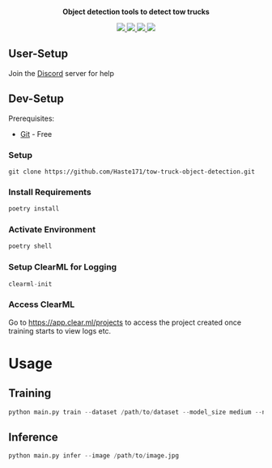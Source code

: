 <p align="center">
<b> Object detection tools to detect tow trucks</b>
</p>

<p align=center>
<a href="https://universe.roboflow.com/david-xtmfo/tow-truck-object-detection"><img src="https://img.shields.io/badge/View_on-Roboflow-blue?style=flat&logo=data:image/png;base64,iVBORw0KGgoAAAANSUhEUgAAABAAAAAQCAYAAAAf8%2F9hAAAAAXNSR0IArs4c6QAAAcZJREFUOE%2FNU79PGlEU%2Fvfnzpx5zodnZnZ3u5QmCQkhCBEYlypVwQUlhRWgihBQIFhVCP6BlFoRQu9JChFBVEUoIjBFFiU2lJjJY3cxMzszsv9%2B873pZ02%2Bvvt%2FnvN%2FPOc73vM4fOmiD5%2F4PN6cCCg%2Fd8WcUcfD6Wx8%2FDCEQUxaJDbkHs9FEBDsC3YQw3WawtMAqz2C2DlHfTml1S7SNRd2u7Ev13YaQuJHbAWwDNoxImNWBN9C17gR1OX%2F02OXf%2FoOEvUdhP4L0t4yo%2F5DMi64G7%2BR5Sm9w6cvVFLNVvce65eBOnw7toDRwbv%2Bq6aX96y4NFJveA3axgGXY7FRKnUN%2B78KxYIcdkj9u69tuHtnORmOjVx0PvwNuJq4jLgUBpnNPBvT48WYr%2BjoP0sPgDRflSkVRoh1A9NAXYb77Vp%2BC2bVX69f9xdNZVzidJ3poytMPVVp09Ivn%2Fpg3JDgfPqG49%2FjlNxbN2%2FdutpO8T4M3Ym9g%2Bbp5D5GrmHsf7lE%2BZBz%2FlEAAIo6z1hjeTIDccdi1ae8I4SzN0I4Z2%2Bh7FRCSau4FDTOW2g1btiCyvcPfLb6BEWWZfhav2Ns8rNPOxUR7Dt2j2vY7Lo0iCrvsTp74ngArvN%2Fj%2BGpmJMBQAAAABJRU5ErkJggg%3D%3D">
<a href="https://gitHub.com/Haste171/langchain-chatbot/graphs/commit-activity"><img src="https://img.shields.io/badge/Maintained%3F-yes-green.svg">
<a href="https://github.com/Haste171/tow-truck-object-detection/blob/master/LICENSE"><img src="https://img.shields.io/github/license/Haste171/tow-truck-object-detection">
<a href="https://discord.gg/KgmN4FPxxT"><img src="https://dcbadge.vercel.app/api/server/KgmN4FPxxT?compact=true&style=flat"></a>

</a>


## User-Setup
Join the [Discord](https://discord.gg/KgmN4FPxxT) server for help

## Dev-Setup
Prerequisites:
- [Git](https://git-scm.com/downloads) - Free

### Setup
```
git clone https://github.com/Haste171/tow-truck-object-detection.git
```

### Install Requirements

```python
poetry install
```

### Activate Environment
```python
poetry shell
```

### Setup ClearML for Logging
```python
clearml-init
```

### Access ClearML

Go to https://app.clear.ml/projects to access the project created once training starts to view logs etc.

# Usage

## Training
```python
python main.py train --dataset /path/to/dataset --model_size medium --name TowTruckModel --clear_ml_name TowTruckObjectDetection --patience 10
```

## Inference
```python
python main.py infer --image /path/to/image.jpg
```
